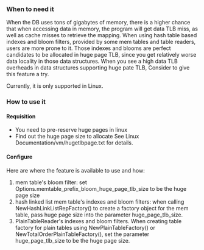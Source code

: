 ### When to need it
When the DB uses tons of gigabytes of memory, there is a higher chance that when accessing data in memory, the program will get data TLB miss, as well as cache misses to retrieve the mapping. When using hash table based indexes and bloom filters, provided by some mem tables and table readers, users are more prone to it. Those indexes and blooms are perfect candidates to be allocated in huge page TLB, since you get relatively worse data locality in those data structures. When you see a high data TLB overheads in data structures supporting huge pate TLB, Consider to give this feature a try.

Currently, it is only supported in Linux.

### How to use it
#### Requisition 
* You need to pre-reserve huge pages in linux
* Find out the huge page size to allocate
See Linux Documentation/vm/hugetlbpage.txt for details.

#### Configure
Here are where the feature is available to use and how:
1. mem table's bloom filter: set Options.memtable_prefix_bloom_huge_page_tlb_size to be the huge page size
2. hash linked list mem table's indexes and bloom filters: when calling NewHashLinkListRepFactory() to create a factory object for the mem table, pass huge page size into the parameter huge_page_tlb_size.
3. PlainTableReader's indexes and bloom filters. When creating table factory for plain tables using NewPlainTableFactory() or NewTotalOrderPlainTableFactory(), set the parameter huge_page_tlb_size to be the huge page size.